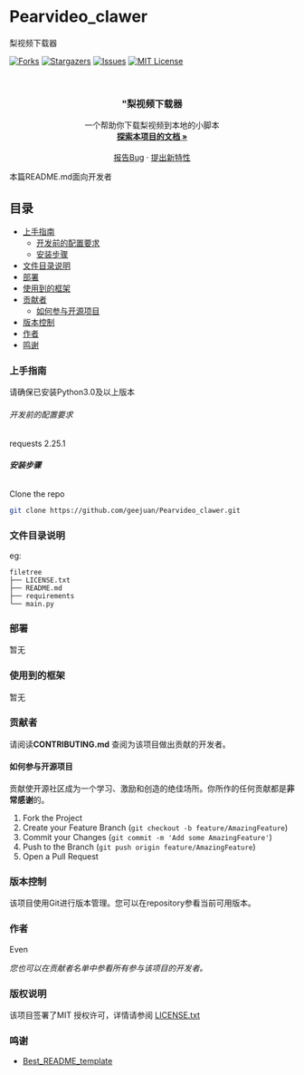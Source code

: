 # Pearvideo_clawer
梨视频下载器
<!-- PROJECT SHIELDS -->

[![Forks][forks-shield]][forks-url]
[![Stargazers][stars-shield]][stars-url]
[![Issues][issues-shield]][issues-url]
[![MIT License][license-shield]][license-url]

<!-- PROJECT LOGO -->
<br />


  <h3 align="center">"梨视频下载器</h3>
  <p align="center">
    一个帮助你下载梨视频到本地的小脚本
    <br />
    <a href="https://github.com/geejuan/Pearvideo_clawer"><strong>探索本项目的文档 »</strong></a>
    <br />
    <br />
    <a href="https://github.com/geejuan/Pearvideo_clawer/issues">报告Bug</a>
    ·
    <a href="https://github.com/geejuan/Pearvideo_clawer/issues">提出新特性</a>
  </p>

</p>


 本篇README.md面向开发者
 
## 目录

- [上手指南](#上手指南)
  - [开发前的配置要求](#开发前的配置要求)
  - [安装步骤](#安装步骤)
- [文件目录说明](#文件目录说明)
- [部署](#部署)
- [使用到的框架](#使用到的框架)
- [贡献者](#贡献者)
  - [如何参与开源项目](#如何参与开源项目)
- [版本控制](#版本控制)
- [作者](#作者)
- [鸣谢](#鸣谢)

### 上手指南

请确保已安装Python3.0及以上版本



###### 开发前的配置要求

requests  2.25.1

###### **安装步骤**

Clone the repo

```sh
git clone https://github.com/geejuan/Pearvideo_clawer.git
```

### 文件目录说明
eg:

```
filetree 
├── LICENSE.txt
├── README.md
├── requirements
└── main.py

```

### 部署

暂无

### 使用到的框架

暂无

### 贡献者

请阅读**CONTRIBUTING.md** 查阅为该项目做出贡献的开发者。

#### 如何参与开源项目

贡献使开源社区成为一个学习、激励和创造的绝佳场所。你所作的任何贡献都是**非常感谢**的。


1. Fork the Project
2. Create your Feature Branch (`git checkout -b feature/AmazingFeature`)
3. Commit your Changes (`git commit -m 'Add some AmazingFeature'`)
4. Push to the Branch (`git push origin feature/AmazingFeature`)
5. Open a Pull Request



### 版本控制

该项目使用Git进行版本管理。您可以在repository参看当前可用版本。

### 作者

Even

 *您也可以在贡献者名单中参看所有参与该项目的开发者。*

### 版权说明

该项目签署了MIT 授权许可，详情请参阅 [LICENSE.txt](https://github.com/shaojintian/Best_README_template/blob/master/LICENSE.txt)

### 鸣谢

- [Best_README_template](https://github.com/shaojintian/Best_README_template)

<!-- links -->
[your-project-path]:https://github.com/geejuan/Pearvideo_clawer
[contributors-shield]: https://img.shields.io/github/contributors/geejuan/Best_README_template.svg?style=flat-square
[contributors-url]: https://github.com/geejuan/Pearvideo_clawer/graphs/contributors
[forks-shield]: https://img.shields.io/github/forks/geejuan/Pearvideo_clawer.svg?style=flat-square
[forks-url]: https://github.com/geejuan/Pearvideo_clawer/network/members
[stars-shield]: https://img.shields.io/github/stars/geejuan/Pearvideo_clawer.svg?style=flat-square
[stars-url]: https://github.com/geejuan/Pearvideo_clawer/stargazers
[issues-shield]: https://img.shields.io/github/issues/geejuan/Pearvideo_clawer.svg?style=flat-square
[issues-url]: https://img.shields.io/github/issues/geejuan/Pearvideo_clawer.svg
[license-shield]: https://img.shields.io/github/license/geejuan/Pearvideo_clawer.svg?style=flat-square
[license-url]: https://github.com/geejuan/Pearvideo_clawer/blob/master/LICENSE.txt
